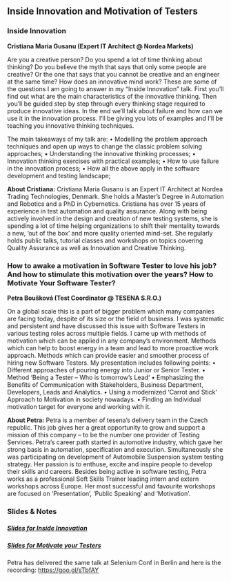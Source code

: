 ## Inside Innovation and Motivation of Testers

### Inside Innovation
__Cristiana Maria Gusanu (Expert IT Architect @ Nordea Markets)__

Are you a creative person? Do you spend a lot of time thinking about thinking? Do you believe the myth that says that only some people are creative? Or the one that says that you cannot be creative and an engineer at the same time? How does an innovative mind work?
These are some of the questions I am going to answer in my “Inside Innovation” talk. First you’ll find out what are the main characteristics of the innovative thinking. Then you’ll be guided step by step through every thinking stage required to produce innovative ideas. In the end we’ll talk about failure and how can we use it in the innovation process. I’ll be giving you lots of examples and I’ll be teaching you innovative thinking techniques.

The main takeaways of my talk are:
• Modelling the problem approach techniques and open up ways to change the classic problem solving approaches;
• Understanding the innovative thinking processes;
• Innovation thinking exercises with practical examples;
• How to use failure in the innovation process;
• How all the above apply in the software development and testing landscape;

__About Cristiana:__
Cristiana Maria Gusanu is an Expert IT Architect at Nordea Trading Technologies, Denmark. She holds a Master’s Degree in Automation and Robotics and a PhD in Cybernetics. Cristiana has over 15 years of experience in test automation and quality assurance. Along with being actively involved in the design and creation of new testing systems, she is spending a lot of time helping organizations to shift their mentality towards a new, ‘out of the box’ and more quality oriented mind-set. She regularly holds public talks, tutorial classes and workshops on topics covering Quality Assurance as well as Innovation and Creative Thinking.


### How to awake a motivation in Software Tester to love his job? And how to stimulate this motivation over the years? How to Motivate Your Software Tester?
__Petra Boušková (Test Coordinator @ TESENA S.R.O.)__

On a global scale this is a part of bigger problem which many companies are facing today, despite of its size or the field of business. I was systematic and persistent and have discussed this issue with Software Testers in various testing roles across multiple fields. I came up with methods of motivation which can be applied in any company’s environment. Methods which can help to boost energy in a team and lead to more proactive work approach. Methods which can provide easier and smoother process of hiring new Software Testers.
My presentation includes following points:
• Different approaches of pouring energy into Junior or Senior Tester.
• Method ‘Being a Tester – Who is tomorrow’s Lead‘
• Emphasizing the Benefits of Communication with Stakeholders, Business Department, Developers, Leads and Analytics.
• Using a modernized ‘Carrot and Stick’ Approach to Motivation in society nowadays.
• Finding an Individual motivation target for everyone and working with it.

__About Petra:__
Petra is a member of tesena’s delivery team in the Czech republic. This job gives her a great opportunity to grow and support a mission of this company – to be the number one provider of Testing Services. Petra‘s career path started in automotive industry, which gave her strong basis in automation, specification and execution. Simultaneously she was participating on development of Automobile Suspension system testing strategy. Her passion is to enthuse, excite and inspire people to develop their skills and careers. Besides being active in software testing, Petra works as a professional Soft Skills Trainer leading intern and extern workshops across Europe. Her most successful and favourite workshops are focused on ‘Presentation’, ‘Public Speaking’ and ‘Motivation’.

### Slides & Notes
##### [Slides for Inside Innovation](/palinqa-talks/docs/Inside_innovation_talk_Nordea.pptx)
##### [Slides for Motivate your Testers](/palinqa-talks/docs/Petra_Bouskova-Build_a_successful_team-Motivate_your_software_Tester.pdf)
Petra has delivered the same talk at Selenium Conf in Berlin and here is the recording: https://goo.gl/sTbfAY
